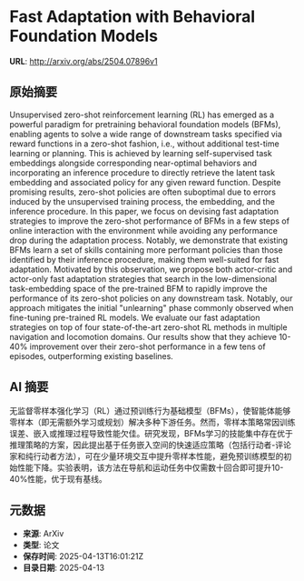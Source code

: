 # Fast Adaptation with Behavioral Foundation Models

**URL**: http://arxiv.org/abs/2504.07896v1

## 原始摘要

Unsupervised zero-shot reinforcement learning (RL) has emerged as a powerful
paradigm for pretraining behavioral foundation models (BFMs), enabling agents
to solve a wide range of downstream tasks specified via reward functions in a
zero-shot fashion, i.e., without additional test-time learning or planning.
This is achieved by learning self-supervised task embeddings alongside
corresponding near-optimal behaviors and incorporating an inference procedure
to directly retrieve the latent task embedding and associated policy for any
given reward function. Despite promising results, zero-shot policies are often
suboptimal due to errors induced by the unsupervised training process, the
embedding, and the inference procedure. In this paper, we focus on devising
fast adaptation strategies to improve the zero-shot performance of BFMs in a
few steps of online interaction with the environment while avoiding any
performance drop during the adaptation process. Notably, we demonstrate that
existing BFMs learn a set of skills containing more performant policies than
those identified by their inference procedure, making them well-suited for fast
adaptation. Motivated by this observation, we propose both actor-critic and
actor-only fast adaptation strategies that search in the low-dimensional
task-embedding space of the pre-trained BFM to rapidly improve the performance
of its zero-shot policies on any downstream task. Notably, our approach
mitigates the initial "unlearning" phase commonly observed when fine-tuning
pre-trained RL models. We evaluate our fast adaptation strategies on top of
four state-of-the-art zero-shot RL methods in multiple navigation and
locomotion domains. Our results show that they achieve 10-40% improvement over
their zero-shot performance in a few tens of episodes, outperforming existing
baselines.


## AI 摘要

无监督零样本强化学习（RL）通过预训练行为基础模型（BFMs），使智能体能够零样本（即无需额外学习或规划）解决多种下游任务。然而，零样本策略常因训练误差、嵌入或推理过程导致性能欠佳。研究发现，BFMs学习的技能集中存在优于推理策略的方案，因此提出基于任务嵌入空间的快速适应策略（包括行动者-评论家和纯行动者方法），可在少量环境交互中提升零样本性能，避免预训练模型的初始性能下降。实验表明，该方法在导航和运动任务中仅需数十回合即可提升10-40%性能，优于现有基线。

## 元数据

- **来源**: ArXiv
- **类型**: 论文
- **保存时间**: 2025-04-13T16:01:21Z
- **目录日期**: 2025-04-13
